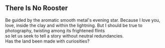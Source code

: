 There Is No Rooster
-------------------
Be guided by the aromatic smooth metal's evening star. Because I love you, love, inside the clay and within the lightning. But I should be true to photography, twisting among its frightened flints  
so let us seek to tell a story without neutral redundancies.  
Has the land been made with curiosities?  
